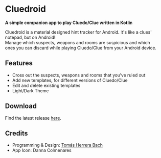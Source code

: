 # Cluedroid
 
**A simple companion app to play Cluedo/Clue written in Kotlin**

Cluedroid is a material designed hint tracker for Android. It's like a clues' notepad, but on Android!  
Manage which suspects, weapons and rooms are suspicious and which ones you can discard while playing Cluedo/Clue from your Android device.

## Features
- Cross out the suspects, weapons and rooms that you've ruled out
- Add new templates, for different versions of Cluedo/Clue
- Edit and delete existing templates
- Light/Dark Theme

## Download
Find the latest release [here](https://github.com/TomasHBach/Cluedroid/releases/latest).

## Credits
- Programming & Design: [Tomás Herrera Bach](https://github.com/TomasHBach)
- App Icon: Danna Colmenares
